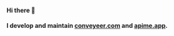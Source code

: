#### Hi there 👋

#### I develop and maintain [conveyeer.com](http://conveyeer.com/about) and [apime.app](https://apime.app/).
